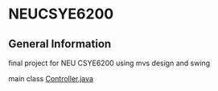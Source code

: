 # NEUCSYE6200
## General Information
final project for NEU CSYE6200 using mvs design and swing

main class [Controller.java](https://github.com/AiiDeHua/NEUCSYE6200GroupProject/blob/main/src/main/java/edu/neu/csye6200/controller/Controller.java)
